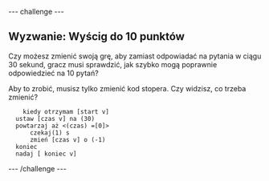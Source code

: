 \--- challenge \---

## Wyzwanie: Wyścig do 10 punktów

Czy możesz zmienić swoją grę, aby zamiast odpowiadać na pytania w ciągu 30 sekund, gracz musi sprawdzić, jak szybko mogą poprawnie odpowiedzieć na 10 pytań?

Aby to zrobić, musisz tylko zmienić kod stopera. Czy widzisz, co trzeba zmienić?

```blocks
    kiedy otrzymam [start v]
  ustaw [czas v] na (30)
  powtarzaj aż <(czas) =[0]>
      czekaj(1) s
      zmień [czas v] o (-1)
  koniec
  nadaj [ koniec v]
```

\--- /challenge \---
